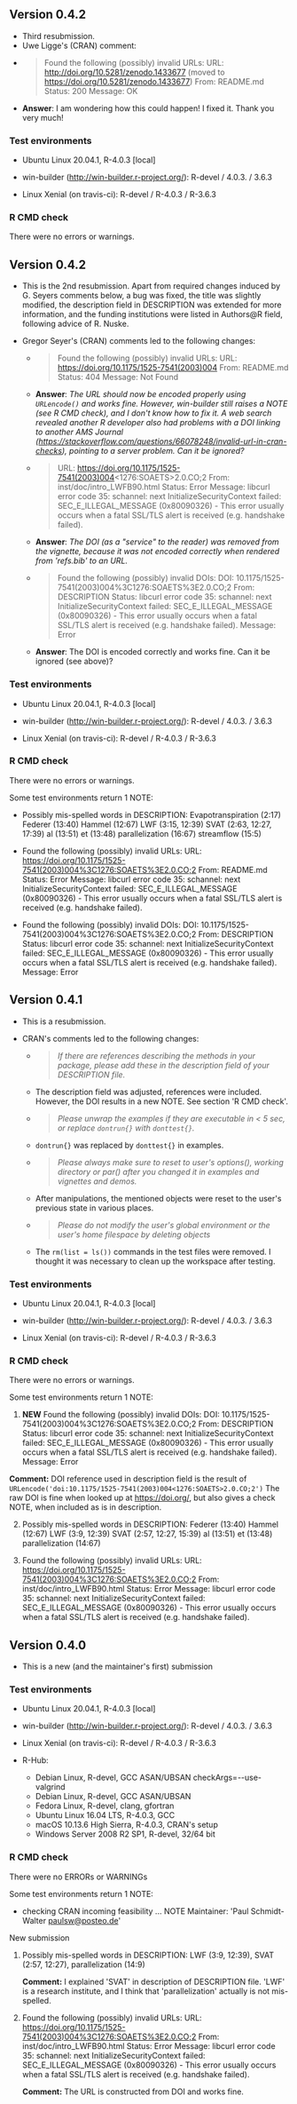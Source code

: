 ## Version 0.4.2

* Third resubmission.
* Uwe Ligge's (CRAN) comment:

 - > Found the following (possibly) invalid URLs:
    URL: http://doi.org/10.5281/zenodo.1433677 (moved to https://doi.org/10.5281/zenodo.1433677)
      From: README.md
      Status: 200
      Message: OK 
 - **Answer**: I am wondering how this could happen! I fixed it. Thank you very much!

### Test environments

* Ubuntu Linux 20.04.1, R-4.0.3 [local]

* win-builder (http://win-builder.r-project.org/): R-devel / 4.0.3. / 3.6.3
* Linux Xenial (on travis-ci): R-devel / R-4.0.3 / R-3.6.3

### R CMD check

There were no errors or warnings.

## Version 0.4.2

* This is the 2nd resubmission. Apart from required changes induced by G. Seyers comments below, a bug was fixed, the title was slightly modified, the description field in DESCRIPTION was extended for more information, and the funding institutions were listed in Authors@R field, following advice of R. Nuske. 
* Gregor Seyer's (CRAN) comments led to the following changes:

  - > Found the following (possibly) invalid URLs: 
    > URL: https://doi.org/10.1175/1525-7541(2003)004
    > From: README.md
    > Status: 404
    > Message: Not Found
  - **Answer**: *The URL should now be encoded properly using `URLencode()` and works fine. However, win-builder still raises a NOTE (see R CMD check), and I don't know how to fix it. A web search revealed another R developer also had problems with a DOI linking to another AMS Journal (https://stackoverflow.com/questions/66078248/invalid-url-in-cran-checks), pointing to a server problem. Can it be ignored?*

  - > URL: https://doi.org/10.1175/1525-7541(2003)004<1276:SOAETS>2.0.CO;2
    > From: inst/doc/intro_LWFB90.html
    > Status: Error
    > Message: libcurl error code 35:
            schannel: next InitializeSecurityContext failed: SEC_E_ILLEGAL_MESSAGE (0x80090326) - This error usually occurs when a fatal SSL/TLS alert is received (e.g. handshake failed).
  - **Answer**: *The DOI (as a "service" to the reader) was removed from the vignette, because it was not encoded correctly when rendered from 'refs.bib' to an URL.*

  - > Found the following (possibly) invalid DOIs:
    > DOI: 10.1175/1525-7541(2003)004%3C1276:SOAETS%3E2.0.CO;2
    > From: DESCRIPTION
    > Status: libcurl error code 35:
          schannel: next InitializeSecurityContext failed: SEC_E_ILLEGAL_MESSAGE (0x80090326) - This error usually occurs when a fatal SSL/TLS alert is received (e.g. handshake failed).
    > Message: Error
  - **Answer**: The DOI is encoded correctly and works fine. Can it be ignored (see above)?

### Test environments

* Ubuntu Linux 20.04.1, R-4.0.3 [local]

* win-builder (http://win-builder.r-project.org/): R-devel / 4.0.3. / 3.6.3
* Linux Xenial (on travis-ci): R-devel / R-4.0.3 / R-3.6.3

### R CMD check

There were no errors or warnings.

Some test environments return 1 NOTE:

- Possibly mis-spelled words in DESCRIPTION:
  Evapotranspiration (2:17)
  Federer (13:40)
  Hammel (12:67)
  LWF (3:15, 12:39)
  SVAT (2:63, 12:27, 17:39)
  al (13:51)
  et (13:48)
  parallelization (16:67)
  streamflow (15:5)

- Found the following (possibly) invalid URLs:
  URL: https://doi.org/10.1175/1525-7541(2003)004%3C1276:SOAETS%3E2.0.CO;2
    From: README.md
    Status: Error
    Message: libcurl error code 35:
      	schannel: next InitializeSecurityContext failed: SEC_E_ILLEGAL_MESSAGE (0x80090326) - This error usually occurs when a fatal SSL/TLS alert is received (e.g. handshake failed).

- Found the following (possibly) invalid DOIs:
  DOI: 10.1175/1525-7541(2003)004%3C1276:SOAETS%3E2.0.CO;2
    From: DESCRIPTION
    Status: libcurl error code 35:
    	schannel: next InitializeSecurityContext failed: SEC_E_ILLEGAL_MESSAGE (0x80090326) - This error usually occurs when a fatal SSL/TLS alert is received (e.g. handshake failed).
    Message: Error

## Version 0.4.1

* This is a resubmission.
* CRAN's comments led to the following changes:

  - > *If there are references describing the methods in your package, please add these in the description field of your DESCRIPTION file.*
  - The description field was adjusted, references were included. However, the DOI results in a new NOTE. See section 'R CMD check'.
  - > *Please unwrap the examples if they are executable in < 5 sec, or replace `dontrun{}` with `donttest{}`.*
  - `dontrun{}` was replaced by `donttest{}` in examples.
  - > *Please always make sure to reset to user's options(), working directory or par() after you changed it in examples and vignettes and demos.*
  - After manipulations, the mentioned objects were reset to the user's previous state in various places.
  - > *Please do not modify the user's global environment or the user's home filespace by deleting objects*
  - The `rm(list = ls())` commands in the test files were removed. I thought it was necessary to clean up the workspace after testing.

### Test environments

* Ubuntu Linux 20.04.1, R-4.0.3 [local]

* win-builder (http://win-builder.r-project.org/): R-devel / 4.0.3. / 3.6.3
* Linux Xenial (on travis-ci): R-devel / R-4.0.3 / R-3.6.3

### R CMD check

There were no errors or warnings.

Some test environments return 1 NOTE:

1. **NEW** Found the following (possibly) invalid DOIs:
  DOI: 10.1175/1525-7541(2003)004%3C1276:SOAETS%3E2.0.CO;2
    From: DESCRIPTION
    Status: libcurl error code 35:
    	schannel: next InitializeSecurityContext failed: SEC_E_ILLEGAL_MESSAGE (0x80090326) - This error usually occurs when a fatal SSL/TLS alert is received (e.g. handshake failed).
    Message: Error
    
  **Comment:** DOI reference used in description field is the result of `URLencode('doi:10.1175/1525-7541(2003)004<1276:SOAETS>2.0.CO;2')` The raw DOI is fine when looked up at https://doi.org/, but also gives a check NOTE, when included as is in description.

2. Possibly mis-spelled words in DESCRIPTION:
    Federer (13:40)
    Hammel (12:67)
    LWF (3:9, 12:39)
    SVAT (2:57, 12:27, 15:39)
    al (13:51)
    et (13:48)
    parallelization (14:67)

3. Found the following (possibly) invalid URLs:
    URL: https://doi.org/10.1175/1525-7541(2003)004%3C1276:SOAETS%3E2.0.CO;2
    From: inst/doc/intro_LWFB90.html
    Status: Error
    Message: libcurl error code 35:
      	schannel: next InitializeSecurityContext failed: SEC_E_ILLEGAL_MESSAGE (0x80090326) - This error usually occurs when a fatal SSL/TLS alert is received (e.g. handshake failed).
  
## Version 0.4.0

* This is a new (and the maintainer's first) submission

### Test environments

* Ubuntu Linux 20.04.1, R-4.0.3 [local]

* win-builder (http://win-builder.r-project.org/): R-devel / 4.0.3. / 3.6.3
* Linux Xenial (on travis-ci): R-devel / R-4.0.3 / R-3.6.3
* R-Hub:
  * Debian Linux, R-devel, GCC ASAN/UBSAN checkArgs=--use-valgrind
  * Debian Linux, R-devel, GCC ASAN/UBSAN
  * Fedora Linux, R-devel, clang, gfortran
  * Ubuntu Linux 16.04 LTS, R-4.0.3, GCC
  * macOS 10.13.6 High Sierra, R-4.0.3, CRAN's setup
  * Windows Server 2008 R2 SP1, R-devel, 32/64 bit
  
### R CMD check
There were no ERRORs or WARNINGs

Some test environments return 1 NOTE:

* checking CRAN incoming feasibility ... NOTE
Maintainer: 'Paul Schmidt-Walter <paulsw@posteo.de>'

New submission 

1. Possibly mis-spelled words in DESCRIPTION:
    LWF (3:9, 12:39),
    SVAT (2:57, 12:27),
    parallelization (14:9)
    
    **Comment:** I explained 'SVAT' in description of DESCRIPTION file. 'LWF' is a research institute, and I think that 'parallelization' actually is not mis-spelled.
  
2. Found the following (possibly) invalid URLs:
    URL: https://doi.org/10.1175/1525-7541(2003)004%3C1276:SOAETS%3E2.0.CO;2
    From: inst/doc/intro_LWFB90.html
    Status: Error
    Message: libcurl error code 35:
      	schannel: next InitializeSecurityContext failed: SEC_E_ILLEGAL_MESSAGE (0x80090326) - This error usually occurs when a fatal SSL/TLS alert is received (e.g. handshake failed).
      	
    **Comment:** The URL is constructed from DOI and works fine. 




